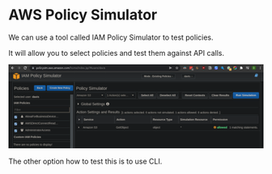 # AWS Policy Simulator

We can use a tool called IAM Policy Simulator to test policies.

It will allow you to select policies and test them against API calls.

![](img/2022-02-10-08-09-21.png)

The other option how to test this is to use CLI.